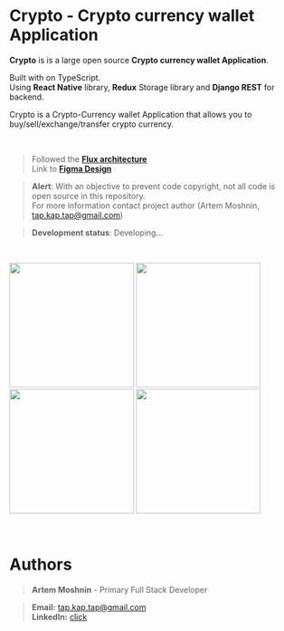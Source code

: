 # Crypto - Crypto currency wallet Application 



**Crypto** is is a large open source **Crypto currency wallet Application**.

Built with on TypeScript. <br>
Using **React Native** library, **Redux** Storage library and **Django REST** for backend.

Crypto is a  Crypto-Currency wallet Application that allows you to buy/sell/exchange/transfer crypto currency.

</br>

> Followed the [**Flux architecture**](https://facebook.github.io/flux/) </br>
> Link to [**Figma Design**](https://www.figma.com/file/FNOvpYZPIKJFpfD30j2j0s/Crypto-Copy)


> **Alert**: With an objective to prevent code copyright, not all code is open source in this repository. </br>
> For more information contact project author (Artem Moshnin, tap.kap.tap@gmail.com)

> **Development status**: Developing...
</br>
 <p float="center">
 <img src="https://user-images.githubusercontent.com/62706319/84563072-3ddfe780-ad59-11ea-8036-9427b07c0229.jpg" width="220"  />
  <img src="https://user-images.githubusercontent.com/62706319/84563072-3ddfe780-ad59-11ea-8036-9427b07c0229.jpg" width="220"  />
  <img src="https://user-images.githubusercontent.com/62706319/84563072-3ddfe780-ad59-11ea-8036-9427b07c0229.jpg" width="220"  />
  <img src="https://user-images.githubusercontent.com/62706319/84563072-3ddfe780-ad59-11ea-8036-9427b07c0229.jpg" width="220"  />
</p>
<br>
 
# Authors

> **Artem Moshnin** - Primary Full Stack Developer </br>

> **Email:** tap.kap.tap@gmail.com </br> **LinkedIn:** [click](https://www.linkedin.com/in/artem77/)

</br>
